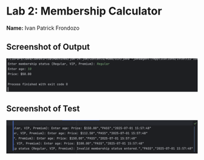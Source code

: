 # Lab 2: Membership Calculator  
**Name:** Ivan Patrick Frondozo

## Screenshot of Output
![Output Screenshot](images/Screenshot-Output.png)

## Screenshot of Test
![Test Screenshot](images/Screenshot-Test.png)


